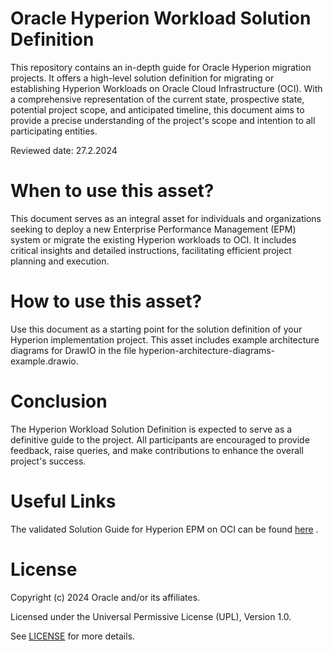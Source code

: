 # Oracle Hyperion Workload Solution Definition

This repository contains an in-depth guide for Oracle Hyperion migration projects. It offers a high-level solution definition for migrating or establishing Hyperion Workloads on Oracle Cloud Infrastructure (OCI). With a comprehensive representation of the current state, prospective state, potential project scope, and anticipated timeline, this document aims to provide a precise understanding of the project's scope and intention to all participating entities.

Reviewed date: 27.2.2024

# When to use this asset?

This document serves as an integral asset for individuals and organizations seeking to deploy a new Enterprise Performance Management (EPM) system or migrate the existing Hyperion workloads to OCI. It includes critical insights and detailed instructions, facilitating efficient project planning and execution.

# How to use this asset?

Use this document as a starting point for the solution definition of your Hyperion implementation project. This asset includes example architecture diagrams for DrawIO in the file hyperion-architecture-diagrams-example.drawio.

# Conclusion

The Hyperion Workload Solution Definition is expected to serve as a definitive guide to the project. All participants are encouraged to provide feedback, raise queries, and make contributions to enhance the overall project's success.

# Useful Links

The validated Solution Guide for Hyperion EPM on OCI can be found [here](https://www.oracle.com/a/ocom/docs/cloud/hyperion-epm-on-oci-validated-solution-guide.pdf/) .

# License

Copyright (c) 2024 Oracle and/or its affiliates.

Licensed under the Universal Permissive License (UPL), Version 1.0.

See [LICENSE](https://github.com/oracle-devrel/technology-engineering/blob/main/LICENSE) for more details.
